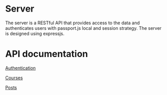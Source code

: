 # Server
The server is a RESTful API that provides access to the data and authenticates users with passport.js local and session strategy. The server is designed using expressjs.

# API documentation
[Authentication](https://documenter.getpostman.com/view/16775855/UVC5F7su)

[Courses](https://documenter.getpostman.com/view/18152083/UVC5F7sv)

[Posts](https://documenter.getpostman.com/view/16775855/UVC5F7od)
